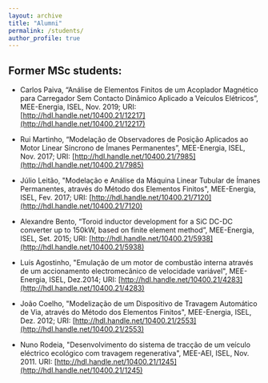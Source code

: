 ```yaml
---
layout: archive
title: "Alumni"
permalink: /students/
author_profile: true
---
```



## Former MSc students:

* Carlos Paiva, “Análise de Elementos Finitos de um Acoplador Magnético para Carregador Sem Contacto Dinâmico Aplicado a Veículos Elétricos”, MEE-Energia, ISEL, Nov. 2019;
URI: [http://hdl.handle.net/10400.21/12217](http://hdl.handle.net/10400.21/12217)

* Rui Martinho, “Modelação de Observadores de Posição Aplicados ao Motor Linear Síncrono de Ímanes Permanentes”, MEE-Energia, ISEL, Nov. 2017;
URI: [http://hdl.handle.net/10400.21/7985](http://hdl.handle.net/10400.21/7985)

* Júlio Leitão, "Modelação e Análise da Máquina Linear Tubular de Ímanes Permanentes, através do Método dos Elementos Finitos", MEE-Energia, ISEL, Fev. 2017;
URI: [http://hdl.handle.net/10400.21/7120](http://hdl.handle.net/10400.21/7120)

* Alexandre Bento, “Toroid inductor development for a SiC DC-DC converter up to 150kW, based on finite element method”, MEE-Energia, ISEL, Set. 2015;
URI: [http://hdl.handle.net/10400.21/5938](http://hdl.handle.net/10400.21/5938)

* Luís Agostinho, "Emulação de um motor de combustão interna através de um accionamento electromecânico de velocidade variável", MEE-Energia, ISEL, Dez.2014;
URI: [http://hdl.handle.net/10400.21/4283](http://hdl.handle.net/10400.21/4283)

* João Coelho, "Modelização de um Dispositivo de Travagem Automático de Via, através do Método dos Elementos Finitos", MEE-Energia, ISEL, Dez. 2012;
URI: [http://hdl.handle.net/10400.21/2553](http://hdl.handle.net/10400.21/2553)

* Nuno Rodeia, "Desenvolvimento do sistema de tracção de um veículo eléctrico ecológico com travagem regenerativa", MEE-AEI, ISEL, Nov. 2011.
URI: [http://hdl.handle.net/10400.21/1245](http://hdl.handle.net/10400.21/1245)
